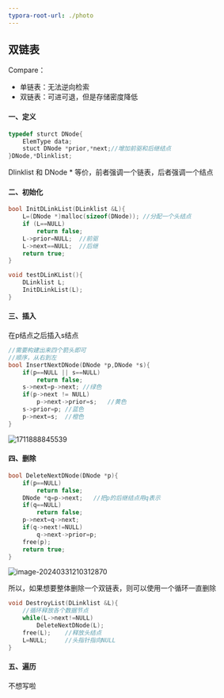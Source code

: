 ```yaml
---
typora-root-url: ./photo
---
```


## 双链表

Compare：

- 单链表：无法逆向检索
- 双链表：可进可退，但是存储密度降低

#### 一、定义

```c
typedef sturct DNode{
	ElemType data;
    stuct DNode *prior,*next;//增加前驱和后继结点
}DNode,*Dlinklist;
```

Dlinklist 和 DNode * 等价，前者强调一个链表，后者强调一个结点

#### 二、初始化

```c
bool InitDLinkList(DLinklist &L){
	L=(DNode *)malloc(sizeof(DNode)); //分配一个头结点
    if (L==NULL)
        return false;
    L->prior=NULL;	//前驱
    L->next==NULL;	//后继
    return true;
}

void testDLinKList(){
	DLinklist L;
    InitDLinkList(L);
}
```

#### 三、插入

在p结点之后插入s结点

```c
//需要构建出来四个箭头即可
//顺序，从右到左
bool InsertNextDNode(DNode *p,DNode *s){
    if(p==NULL || s==NULL)
        return false;
    s->next=p->next; //绿色
    if(p->next != NULL)
        p->next->prior=s;	//黄色
    s->prior=p;	//蓝色
    p->next=s;	//橙色
}
```

![1711888845539](C:\Users\李昌峻\Desktop\DataStructure\List\photo\1711888845539.png)

#### 四、删除

```c
bool DeleteNextDNode(DNode *p){
	if(p==NULL)
        return false;
    DNode *q=p->next;	//把p的后继结点用q表示
    if(q==NULL)
        return false;
    p->next=q->next;
    if(q->next!=NULL)
        q->next->prior=p;
    free(p);
    return true;
}
```

![image-20240331210312870](/image-20240331210227851.png)

所以，如果想要整体删除一个双链表，则可以使用一个循环一直删除

```c
void DestroyList(DLinklist &L){
    //循环释放各个数据节点
	while(L->next!=NULL)
        DeleteNextDNode(L);
    free(L);	//释放头结点
    L=NULL;		//头指针指向NULL
}
```

#### 五、遍历

不想写啦

